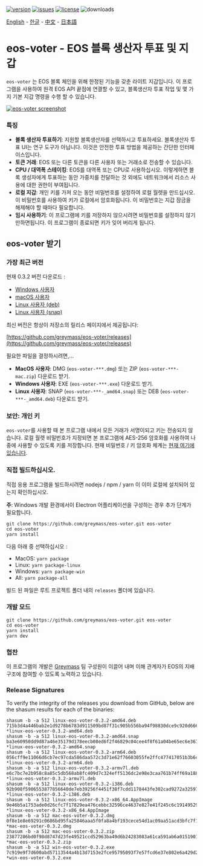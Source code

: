 [![version](https://img.shields.io/github/release/greymass/eos-voter/all.svg)](https://github.com/greymass/eos-voter/releases)
[![issues](https://img.shields.io/github/issues/greymass/eos-voter.svg)](https://github.com/greymass/eos-voter/issues)
[![license](https://img.shields.io/badge/license-MIT-blue.svg)](https://raw.githubusercontent.com/greymass/eos-voter/master/LICENSE)
![downloads](https://img.shields.io/github/downloads/greymass/eos-voter/total.svg)

[English](https://github.com/greymass/eos-voter/blob/master/README.md) - [한글](https://github.com/greymass/eos-voter/blob/master/README.kr.md) - [中文](https://github.com/greymass/eos-voter/blob/master/README.zh.md) - [日本語](https://github.com/greymass/eos-voter/blob/master/README.ja.md)

# eos-voter - EOS 블록 생산자 투표 및 지갑

`eos-voter` 는 EOS 블록 체인을 위해 한정된 기능을 갖춘 라이트 지갑입니다. 이 프로그램을 사용하여 원격 EOS API 끝점에 연결할 수 있고, 블록생산자 투표 작업 및 몇 가지 기본 지갑 명령을 수행 할 수 있습니다.

[![eos-voter screenshot](https://raw.githubusercontent.com/greymass/eos-voter/master/eos-voter.png)](https://raw.githubusercontent.com/greymass/eos-voter/master/eos-voter.png)

### 특징

- **블록 생산자 투표하기**: 지원할 블록생산자를 선택하시고 투표하세요. 블록생산자 투표 UI는 연구 도구가 아닙니다. 이것은 안전한 투표 방법을 제공하는 간단한 인터페이스입니다.
- **토큰 거래**: EOS 또는 다른 토큰을 다른 사용자 또는 거래소로 전송할 수 있습니다.
- **CPU / 대역폭 스테이킹**: EOS를 대역폭 또는 CPU로 사용하십시오. 이렇게하면 블록 생성자에게 투표하는 동안 가중치를 전달하는 것 외에도 네트워크에서 리소스 사용에 대한 권한이 부여됩니다.
- **로컬 지갑**: 개인 키를 가져 오는 동안 비밀번호를 설정하여 로컬 월렛을 만드십시오. 이 비밀번호를 사용하여 키가 로컬에서 암호화됩니다. 이 비밀번호는 지갑 잠금을 해제해야 할 때마다 필요합니다.
- **임시 사용하기**: 이 프로그램에 키를 저장하지 않으시려면 비밀번호를 설정하지 않기 만하면됩니다. 이 프로그램이 종료되면 키가 잊어 버리게 됩니다.

## eos-voter 받기

### 가장 최근 버전

현재 0.3.2 버전 다운로드 :

- [Windows 사용자](https://github.com/greymass/eos-voter/releases/download/v0.3.2/win-eos-voter-0.3.2.exe)
- [macOS 사용자](https://github.com/greymass/eos-voter/releases/download/v0.3.2/mac-eos-voter-0.3.2.dmg)
- [Linux 사용자 (deb)](https://github.com/greymass/eos-voter/releases/download/v0.3.2/linux-eos-voter-0.3.2-amd64.snap)
- [Linux 사용자 (snap)](https://github.com/greymass/eos-voter/releases/download/v0.3.2/linux-eos-voter-0.3.2-amd64.snap)

최신 버전은 항상이 저장소의 릴리스 페이지에서 제공됩니다:

[https://github.com/greymass/eos-voter/releases](https://github.com/greymass/eos-voter/releases)

필요한 파일을 결정하시려면,...

- **MacOS 사용자**: DMG (`eos-voter-***.dmg`) 또는 ZIP (`eos-voter-***-mac.zip`) 다운로드 받기.
- **Windows 사용자**: EXE (`eos-voter-***.exe`) 다운로드 받기.
- **Linux 사용자**: SNAP (`eos-voter-***-_amd64.snap`) 또는 DEB (`eos-voter-***-_amd64.deb`) 다운로드 받기.

### 보안: 개인 키

`eos-voter`를 사용할 때 본 프로그램 내에서 모든 거래가 서명이되고 키는 전송되지 않습니다. 로컬 월렛 비밀번호가 지정되면 본 프로그램에 AES-256 암호화를 사용하여 나중에 사용할 수 있도록 키를 저장합니다. 현재 비밀번호 / 키 암호화 체계는 [현재 여기에 있습니다](https://github.com/aaroncox/eos-voter/blob/master/app/shared/actions/wallet.js#L71-L86).

### 직접 빌드하십시오.

직접 응용 프로그램을 빌드하시려면 nodejs / npm / yarn 이 이미 로컬에 설치되어 있는지 확인하십시오.

**주**: Windows 개발 환경에서이 Electron 어플리케이션을 구성하는 경우 추가 단계가 필요합니다.

```
git clone https://github.com/greymass/eos-voter.git eos-voter
cd eos-voter
yarn install
```

다음 아래 중 선택하십시오 :

- MacOS: `yarn package`
- Linux: `yarn package-linux`
- Windows: `yarn package-win`
- All: `yarn package-all`

빌드 된 파일은 루트 프로젝트 폴더 내의 `releases` 폴더에 있습니다.

### 개발 모드

```
git clone https://github.com/greymass/eos-voter.git eos-voter
cd eos-voter
yarn install
yarn dev
```

### 협찬

이 프로그램의 개발은 [Greymass](https://greymass.com) 팀 구성원이 이끌어 내며 이해 관계자가 EOS의 지배 구조에 참여할 수 있도록 노력하고 있습니다.

### Release Signatures

To verify the integrity of the releases you download from GitHub, below are the shasum results for each of the binaries:

```
shasum -b -a 512 linux-eos-voter-0.3.2-amd64.deb
715b3d4a446bab2e1d9278b6783d911509bd87f31c905b556ba94f98830dce9c920d6663eb1ca588fbcc8f0b6646a75d6ab0daad1edfe23672dcbb2bc45ab5fc *linux-eos-voter-0.3.2-amd64.deb
shasum -b -a 512 linux-eos-voter-0.3.2-amd64.snap
ba3e60950dd9d87a46e35179d178eecb08ed6f2f46829c04cee4f8f61a04be65ec6e367b340a8d81060e96ff30ede7769bb38a993022aa13bfa823a421537147 *linux-eos-voter-0.3.2-amd64.snap
shasum -b -a 512 linux-eos-voter-0.3.2-arm64.deb
056cff9e11066d6cb7ec97cda586daa572c3d71e62f76603055fe2ffc477417051b3b6c4c573b08fa01551cb1294d025e1818fd40de94bb1eefd971259a5c9e3 *linux-eos-voter-0.3.2-arm64.deb
shasum -b -a 512 linux-eos-voter-0.3.2-armv7l.deb
e6c7bc7e2b958c8a85c5db568ab8fc409d7c324eff5136dc2e98e3caa761b74ff69a188b42c47fcb7da3b867e276e4962e8f6b3734bb1db9f0c48a5f42ab7d66 *linux-eos-voter-0.3.2-armv7l.deb
shasum -b -a 512 linux-eos-voter-0.3.2-i386.deb
92b908f5906553877856640de7eb39256f4451f38f7cdd1178443fe302cad9272a325974b5a5e14df5074018a4c6a525e896cabefffaf4e3e5850726f599dfad *linux-eos-voter-0.3.2-i386.deb
shasum -b -a 512 linux-eos-voter-0.3.2-x86_64.AppImage
9e46b5a1753ade0d26cfc7f17829ea476cebbc32596ce4637e827e41f245c6c1914952926606c58b27e4d27f99465914c7c88686e8e85c154ce68db9bfac0f4a *linux-eos-voter-0.3.2-x86_64.AppImage
shasum -b -a 512 mac-eos-voter-0.3.2.dmg
0f8e1e8e69291c0686bd95fa25846aaa5f0fa8a4bf193cece54d1ac09aa51acd3bfc7f1eda2485992b9df083bb03b4e2cac62ef71f798f8646a8f3c499ca36c9 *mac-eos-voter-0.3.2.dmg
shasum -b -a 512 mac-eos-voter-0.3.2.zip
23877286bd0f98d8747d23fe49521ccd52963ba49d6b24283083a61ca591ab6a015190184641f35d04cb5d8d8fd45210c5861d7709b95d6492d79c7b8d5ba216 *mac-eos-voter-0.3.2.zip
shasum -b -a 512 win-eos-voter-0.3.2.exe
7c919e9f7d600abd57113544a4b13d7153e2fce95795093f7e57fcd6e37e802e6a429d2e69a78ab9860127524fc70802e785a428deac3eab79b09b4b12ae08ed *win-eos-voter-0.3.2.exe
```
